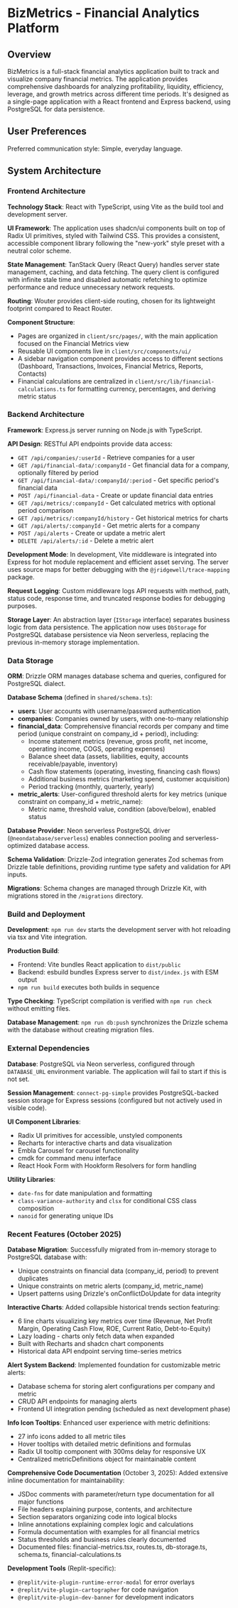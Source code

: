 # BizMetrics - Financial Analytics Platform

## Overview

BizMetrics is a full-stack financial analytics application built to track and visualize company financial metrics. The application provides comprehensive dashboards for analyzing profitability, liquidity, efficiency, leverage, and growth metrics across different time periods. It's designed as a single-page application with a React frontend and Express backend, using PostgreSQL for data persistence.

## User Preferences

Preferred communication style: Simple, everyday language.

## System Architecture

### Frontend Architecture

**Technology Stack**: React with TypeScript, using Vite as the build tool and development server.

**UI Framework**: The application uses shadcn/ui components built on top of Radix UI primitives, styled with Tailwind CSS. This provides a consistent, accessible component library following the "new-york" style preset with a neutral color scheme.

**State Management**: TanStack Query (React Query) handles server state management, caching, and data fetching. The query client is configured with infinite stale time and disabled automatic refetching to optimize performance and reduce unnecessary network requests.

**Routing**: Wouter provides client-side routing, chosen for its lightweight footprint compared to React Router.

**Component Structure**: 
- Pages are organized in `client/src/pages/`, with the main application focused on the Financial Metrics view
- Reusable UI components live in `client/src/components/ui/`
- A sidebar navigation component provides access to different sections (Dashboard, Transactions, Invoices, Financial Metrics, Reports, Contacts)
- Financial calculations are centralized in `client/src/lib/financial-calculations.ts` for formatting currency, percentages, and deriving metric status

### Backend Architecture

**Framework**: Express.js server running on Node.js with TypeScript.

**API Design**: RESTful API endpoints provide data access:
- `GET /api/companies/:userId` - Retrieve companies for a user
- `GET /api/financial-data/:companyId` - Get financial data for a company, optionally filtered by period
- `GET /api/financial-data/:companyId/:period` - Get specific period's financial data
- `POST /api/financial-data` - Create or update financial data entries
- `GET /api/metrics/:companyId` - Get calculated metrics with optional period comparison
- `GET /api/metrics/:companyId/history` - Get historical metrics for charts
- `GET /api/alerts/:companyId` - Get metric alerts for a company
- `POST /api/alerts` - Create or update a metric alert
- `DELETE /api/alerts/:id` - Delete a metric alert

**Development Mode**: In development, Vite middleware is integrated into Express for hot module replacement and efficient asset serving. The server uses source maps for better debugging with the `@jridgewell/trace-mapping` package.

**Request Logging**: Custom middleware logs API requests with method, path, status code, response time, and truncated response bodies for debugging purposes.

**Storage Layer**: An abstraction layer (`IStorage` interface) separates business logic from data persistence. The application now uses `DbStorage` for PostgreSQL database persistence via Neon serverless, replacing the previous in-memory storage implementation.

### Data Storage

**ORM**: Drizzle ORM manages database schema and queries, configured for PostgreSQL dialect.

**Database Schema** (defined in `shared/schema.ts`):
- **users**: User accounts with username/password authentication
- **companies**: Companies owned by users, with one-to-many relationship
- **financial_data**: Comprehensive financial records per company and time period (unique constraint on company_id + period), including:
  - Income statement metrics (revenue, gross profit, net income, operating income, COGS, operating expenses)
  - Balance sheet data (assets, liabilities, equity, accounts receivable/payable, inventory)
  - Cash flow statements (operating, investing, financing cash flows)
  - Additional business metrics (marketing spend, customer acquisition)
  - Period tracking (monthly, quarterly, yearly)
- **metric_alerts**: User-configured threshold alerts for key metrics (unique constraint on company_id + metric_name):
  - Metric name, threshold value, condition (above/below), enabled status

**Database Provider**: Neon serverless PostgreSQL driver (`@neondatabase/serverless`) enables connection pooling and serverless-optimized database access.

**Schema Validation**: Drizzle-Zod integration generates Zod schemas from Drizzle table definitions, providing runtime type safety and validation for API inputs.

**Migrations**: Schema changes are managed through Drizzle Kit, with migrations stored in the `/migrations` directory.

### Build and Deployment

**Development**: `npm run dev` starts the development server with hot reloading via tsx and Vite integration.

**Production Build**: 
- Frontend: Vite bundles React application to `dist/public`
- Backend: esbuild bundles Express server to `dist/index.js` with ESM output
- `npm run build` executes both builds in sequence

**Type Checking**: TypeScript compilation is verified with `npm run check` without emitting files.

**Database Management**: `npm run db:push` synchronizes the Drizzle schema with the database without creating migration files.

### External Dependencies

**Database**: PostgreSQL via Neon serverless, configured through `DATABASE_URL` environment variable. The application will fail to start if this is not set.

**Session Management**: `connect-pg-simple` provides PostgreSQL-backed session storage for Express sessions (configured but not actively used in visible code).

**UI Component Libraries**: 
- Radix UI primitives for accessible, unstyled components
- Recharts for interactive charts and data visualization
- Embla Carousel for carousel functionality
- cmdk for command menu interface
- React Hook Form with Hookform Resolvers for form handling

**Utility Libraries**:
- `date-fns` for date manipulation and formatting
- `class-variance-authority` and `clsx` for conditional CSS class composition
- `nanoid` for generating unique IDs

### Recent Features (October 2025)

**Database Migration**: Successfully migrated from in-memory storage to PostgreSQL database with:
- Unique constraints on financial data (company_id, period) to prevent duplicates
- Unique constraints on metric alerts (company_id, metric_name)
- Upsert patterns using Drizzle's onConflictDoUpdate for data integrity

**Interactive Charts**: Added collapsible historical trends section featuring:
- 6 line charts visualizing key metrics over time (Revenue, Net Profit Margin, Operating Cash Flow, ROE, Current Ratio, Debt-to-Equity)
- Lazy loading - charts only fetch data when expanded
- Built with Recharts and shadcn chart components
- Historical data API endpoint serving time-series metrics

**Alert System Backend**: Implemented foundation for customizable metric alerts:
- Database schema for storing alert configurations per company and metric
- CRUD API endpoints for managing alerts
- Frontend UI integration pending (scheduled as next development phase)

**Info Icon Tooltips**: Enhanced user experience with metric definitions:
- 27 info icons added to all metric tiles
- Hover tooltips with detailed metric definitions and formulas
- Radix UI tooltip component with 300ms delay for responsive UX
- Centralized metricDefinitions object for maintainable content

**Comprehensive Code Documentation** (October 3, 2025): Added extensive inline documentation for maintainability:
- JSDoc comments with parameter/return type documentation for all major functions
- File headers explaining purpose, contents, and architecture
- Section separators organizing code into logical blocks
- Inline annotations explaining complex logic and calculations
- Formula documentation with examples for all financial metrics
- Status thresholds and business rules clearly documented
- Documented files: financial-metrics.tsx, routes.ts, db-storage.ts, schema.ts, financial-calculations.ts

**Development Tools** (Replit-specific):
- `@replit/vite-plugin-runtime-error-modal` for error overlays
- `@replit/vite-plugin-cartographer` for code navigation
- `@replit/vite-plugin-dev-banner` for development indicators